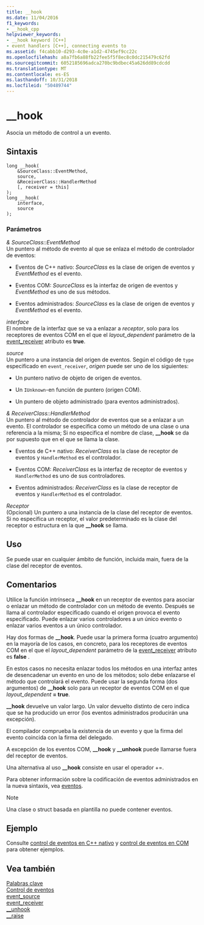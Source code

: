 ```yaml
---
title: __hook
ms.date: 11/04/2016
f1_keywords:
- __hook_cpp
helpviewer_keywords:
- __hook keyword [C++]
- event handlers [C++], connecting events to
ms.assetid: f4cabb10-d293-4c0e-a1d2-4745ef9cc22c
ms.openlocfilehash: a8a7fb6a88fb22fee5f5f8ec8c0dc215479c62fd
ms.sourcegitcommit: 6052185696adca270bc9bdbec45a626dd89cdcdd
ms.translationtype: MT
ms.contentlocale: es-ES
ms.lasthandoff: 10/31/2018
ms.locfileid: "50489744"
---
```

# <a name="hook"></a>__hook

Asocia un método de control a un evento.

## <a name="syntax"></a>Sintaxis

```
long __hook(
    &SourceClass::EventMethod,
    source,
    &ReceiverClass::HandlerMethod
    [, receiver = this]
);
long __hook(
    interface,
    source
);
```

### <a name="parameters"></a>Parámetros

*& SourceClass::EventMethod*<br/>
Un puntero al método de evento al que se enlaza el método de controlador de eventos:

- Eventos de C++ nativo: *SourceClass* es la clase de origen de eventos y *EventMethod* es el evento.

- Eventos COM: *SourceClass* es la interfaz de origen de eventos y *EventMethod* es uno de sus métodos.

- Eventos administrados: *SourceClass* es la clase de origen de eventos y *EventMethod* es el evento.

*interface*<br/>
El nombre de la interfaz que se va a enlazar a *receptor*, solo para los receptores de eventos COM en el que el *layout_dependent* parámetro de la [event_receiver](../windows/event-receiver.md) atributo es **true**.

*source*<br/>
Un puntero a una instancia del origen de eventos. Según el código de `type` especificado en `event_receiver`, *origen* puede ser uno de los siguientes:

- Un puntero nativo de objeto de origen de eventos.

- Un `IUnknown`-en función de puntero (origen COM).

- Un puntero de objeto administrado (para eventos administrados).

*& ReceiverClass::HandlerMethod*<br/>
Un puntero al método de controlador de eventos que se a enlazar a un evento. El controlador se especifica como un método de una clase o una referencia a la misma; Si no especifica el nombre de clase, **__hook** se da por supuesto que en el que se llama la clase.

- Eventos de C++ nativo: *ReceiverClass* es la clase de receptor de eventos y `HandlerMethod` es el controlador.

- Eventos COM: *ReceiverClass* es la interfaz de receptor de eventos y `HandlerMethod` es uno de sus controladores.

- Eventos administrados: *ReceiverClass* es la clase de receptor de eventos y `HandlerMethod` es el controlador.

*Receptor*<br/>
(Opcional) Un puntero a una instancia de la clase del receptor de eventos. Si no especifica un receptor, el valor predeterminado es la clase del receptor o estructura en la que **__hook** se llama.

## <a name="usage"></a>Uso

Se puede usar en cualquier ámbito de función, incluida main, fuera de la clase del receptor de eventos.

## <a name="remarks"></a>Comentarios

Utilice la función intrínseca **__hook** en un receptor de eventos para asociar o enlazar un método de controlador con un método de evento. Después se llama al controlador especificado cuando el origen provoca el evento especificado. Puede enlazar varios controladores a un único evento o enlazar varios eventos a un único controlador.

Hay dos formas de **__hook**. Puede usar la primera forma (cuatro argumento) en la mayoría de los casos, en concreto, para los receptores de eventos COM en el que el *layout_dependent* parámetro de la [event_receiver](../windows/event-receiver.md) atributo es **false** .

En estos casos no necesita enlazar todos los métodos en una interfaz antes de desencadenar un evento en uno de los métodos; solo debe enlazarse el método que controlará el evento. Puede usar la segunda forma (dos argumentos) de **__hook** solo para un receptor de eventos COM en el que *layout_dependent* **= true**.

**__hook** devuelve un valor largo. Un valor devuelto distinto de cero indica que se ha producido un error (los eventos administrados producirán una excepción).

El compilador comprueba la existencia de un evento y que la firma del evento coincida con la firma del delegado.

A excepción de los eventos COM, **__hook** y **__unhook** puede llamarse fuera del receptor de eventos.

Una alternativa al uso **__hook** consiste en usar el operador +=.

Para obtener información sobre la codificación de eventos administrados en la nueva sintaxis, vea [eventos](../windows/event-cpp-component-extensions.md).

> [!NOTE]
> Una clase o struct basada en plantilla no puede contener eventos.

## <a name="example"></a>Ejemplo

Consulte [control de eventos en C++ nativo](../cpp/event-handling-in-native-cpp.md) y [control de eventos en COM](../cpp/event-handling-in-com.md) para obtener ejemplos.

## <a name="see-also"></a>Vea también

[Palabras clave](../cpp/keywords-cpp.md)<br/>
[Control de eventos](../cpp/event-handling.md)<br/>
[event_source](../windows/event-source.md)<br/>
[event_receiver](../windows/event-receiver.md)<br/>
[__unhook](../cpp/unhook.md)<br/>
[__raise](../cpp/raise.md)<br/>
